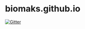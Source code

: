 # biomaks.github.io

[![Gitter](https://badges.gitter.im/Join%20Chat.svg)](https://gitter.im/biomaks/biomaks.github.io?utm_source=badge&utm_medium=badge&utm_campaign=pr-badge&utm_content=badge)